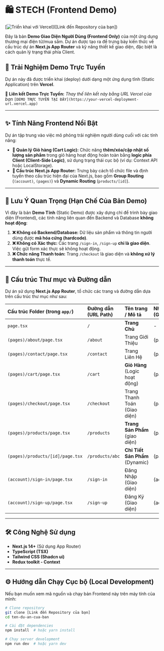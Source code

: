 # 🛍️ STECH (Frontend Demo)

[![Triển khai với Vercel](https://vercel.com/button)]([Link đến Repository của bạn])

Đây là bản **Demo Giao Diện Người Dùng (Frontend Only)** của một ứng dụng thương mại điện tử/mua sắm. Dự án được tạo ra để trưng bày kiến thức về cấu trúc dự án **Next.js App Router** và kỹ năng thiết kế giao diện, đặc biệt là cách quản lý trạng thái phía Client.

## 🚀 Trải Nghiệm Demo Trực Tuyến

Dự án này đã được triển khai (deploy) dưới dạng một ứng dụng tĩnh (Static Application) trên **Vercel**.

**🔗 Liên kết Demo Trực Tuyến:**
*Thay thế liên kết này bằng URL Vercel của bạn*
`[DEMO TRỰC TUYẾN TẠI ĐÂY](https://your-vercel-deployment-url.vercel.app)`

---

## ✨ Tính Năng Frontend Nổi Bật

Dự án tập trung vào việc mô phỏng trải nghiệm người dùng cuối với các tính năng:

* **🛒 Quản lý Giỏ hàng (Cart Logic):** Chức năng **thêm/xóa/cập nhật số lượng sản phẩm** trong giỏ hàng hoạt động hoàn toàn bằng **logic phía Client (Client-Side Logic)**, sử dụng trạng thái cục bộ (ví dụ: Context API hoặc LocalStorage).
* **📂 Cấu trúc Next.js App Router:** Trưng bày cách tổ chức file và định tuyến theo cấu trúc hiện đại của Next.js, bao gồm **Group Routing** (`(account)`, `(pages)`) và **Dynamic Routing** (`products/[id]`).

[//]: # (* **📱 Thiết kế Đáp ứng &#40;Responsive Design&#41;:** Giao diện được tối ưu hóa cho Mobile, Tablet và Desktop.)

---

## 🛑 Lưu Ý Quan Trọng (Hạn Chế Của Bản Demo)

Vì đây là bản **Demo Tĩnh** (Static Demo) được xây dựng chỉ để trình bày giao diện (Frontend), các tính năng liên quan đến Backend và Database **không hoạt động**:

1.  **❌ Không có Backend/Database:** Dữ liệu sản phẩm và thông tin người dùng được **mã hóa cứng (hardcode)**.
2.  **❌ Không có Xác thực:** Các trang `/sign-in`, `/sign-up` **chỉ là giao diện**. Việc gửi form xác thực sẽ không hoạt động.
3.  **❌ Chức năng Thanh toán:** Trang `/checkout` là giao diện và **không xử lý thanh toán** thực tế.

---

## 📁 Cấu trúc Thư mục và Đường dẫn

Dự án sử dụng **Next.js App Router**, tổ chức các trang và đường dẫn dựa trên cấu trúc thư mục như sau:

| Cấu trúc Folder (trong `app/`)   | Đường dẫn (URL Path) | Tên trang / Mô tả               | Nhóm (Group) |
|:---------------------------------|:---------------------|:--------------------------------|:-------------|
| `page.tsx`                       | `/`                  | **Trang Chủ**                   | -            |
| `(pages)/about/page.tsx`         | `/about`             | Trang Giới Thiệu                | (pages)      |
| `(pages)/contact/page.tsx`       | `/contact`           | Trang Liên Hệ                   | (pages)      |
| `(pages)/cart/page.tsx`          | `/cart`              | **Giỏ Hàng** (Logic hoạt động)  | (pages)      |
| `(pages)/checkout/page.tsx`      | `/checkout`          | Trang Thanh Toán (Giao diện)    | (pages)      |
| `(pages)/products/page.tsx`      | `/products`          | **Trang Sản Phẩm** (giao diện)  | (pages)      |
| `(pages)/products/[id]/page.tsx` | `/products/abc`      | **Chi Tiết Sản Phẩm** (Dynamic) | (pages)      |
| `(account)/sign-in/page.tsx`     | `/sign-in`           | Đăng Nhập (Giao diện)           | (account)    |
| `(account)/sign-up/page.tsx`     | `/sign-up`           | Đăng Ký (Giao diện)             | (account)    |

---

## 🛠️ Công Nghệ Sử dụng

* **Next.js 14+** (Sử dụng App Router)
* **TypeScript (TSX)**
* **Tailwind CSS (Shadcn ui)**
* **Redux toolkit - Context**

---

## ⚙️ Hướng dẫn Chạy Cục bộ (Local Development)

Nếu bạn muốn xem mã nguồn và chạy bản Frontend này trên máy tính của mình:

```bash
# Clone repository
git clone [Link đến Repository của bạn]
cd ten-du-an-cua-ban

# Cài đặt dependencies
npm install  # hoặc yarn install

# Chạy server development
npm run dev  # hoặc yarn dev